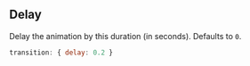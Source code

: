 ## Delay

Delay the animation by this duration (in seconds). Defaults to `0`.
 
```javascript
transition: { delay: 0.2 }
```
